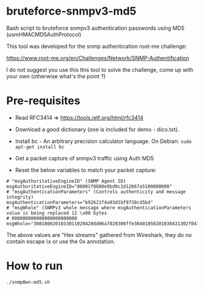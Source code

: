 # bruteforce-snmpv3-md5
Bash script to bruteforce snmpv3 authentication passwords using MD5 (usmHMACMD5AuthProtocol)

This tool was developed for the snmp authentication root-me challenge:

https://www.root-me.org/en/Challenges/Network/SNMP-Authentification

I do not suggest you use this this tool to solve the challenge, come up with your own (otherwise what's the point ?)

# Pre-requisites

- Read RFC3414 => https://tools.ietf.org/html/rfc3414

- Download a good dictionary (one is included for demo - dico.txt).

- Install bc - An arbitrary precision calculator language.
On Debian: `sudo apt-get install bc`

- Get a packet capture of snmpv3 traffic using Auth MD5

- Reset the below variables to match your packet capture:

```
# "msgAuthoritativeEngineID" (SNMP Agent ID)
msgAuthoritativeEngineID="80001f8880e9bd0c1d12667a5100000000"
# "msgAuthenticationParameters" (Controls authenticity and message integrity)
msgAuthenticationParameters="b92621f4a93d1bf9738cd5bd"
# "msgWhole" (SNMPv3 whole message where msgAuthenticationParameters value is being replaced 12 \x00 bytes
# 000000000000000000000000
msgWhole="3081800201033011020420dd06a7020300ffe30401050201030431302f041180001f8880e9bd0c1d12667a5100000000020105020120040475736572040c00000000000000000000000004003035041180001f8880e9bd0c1d12667a51000000000400a11e02046b4c5ac20201000201003010300e060a2b06010201041e0105010500"
```
The above values are "Hex streams" gathered from Wireshark, they do no contain escape \x or use the 0x annotation.

# How to run
`./snmp0wn-md5.sh`

